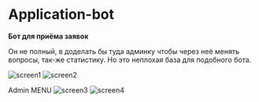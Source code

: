 # Application-bot
__Бот для приёма заявок__

Он не полный, в доделать бы туда админку чтобы через неё менять вопросы, так-же статистику. Но это неплохая база для подобного бота.

![screen1](https://i.imgur.com/grJeyl0.jpg)
![screen2](https://i.imgur.com/4QMfD9O.jpg)

Admin MENU
![screen3](https://i.imgur.com/AU6rQZz.jpg)
![screen4](https://i.imgur.com/PTqR51R.jpg)
